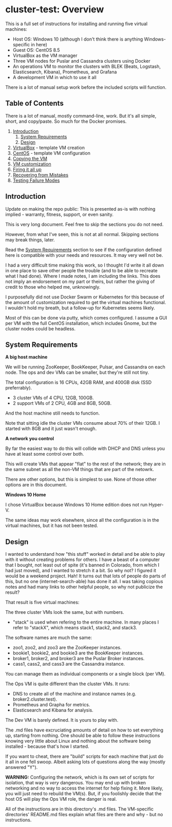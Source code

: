 # cluster-test: Overview

This is a full set of instructions for installing and running five virtual machines:
- Host OS: Windows 10 (although I don't think there is anything Windows-specific in here)
- Guest OS: CentOS 8.5
- VirtualBox as the VM manager
- Three VM nodes for Puslar and Cassandra clusters using Docker
- An operations VM to monitor the clusters with BLEK (Beats, Logstash, Elasticsearch, Kibana), Prometheus, and Grafana
- A development VM in which to use it all

There is a lot of manual setup work before the included scripts will function.

## Table of Contents

There is a lot of manual, mostly command-line, work. But it's all simple, short, and copy/paste. So much for the Docker promises.

1. [Introduction](#introduction)
    1. [System Requirements](#system-requirements)
    1. [Design](#design)
1. [VirtualBox](cluster-test-01VirtualBoxTemplateVM.md) - template VM creation
1. [CentOS](cluster-test-02CentOSTemplateVM.md) - template VM configuration
1. [Copying the VM](cluster-test-03CopyVMs.md)
1. [VM customization](cluster-test-04Customization.md)
1. [Firing it all up](cluster-test-05FiringItUp.md)
1. [Recovering from Mistakes](cluster-test-06Recovery.md)
1. [Testing Failure Modes](cluster-test-07Testing.md)

## Introduction

Update on making the repo public: This is presented as-is with nothing implied - warranty, fitness, support, or even sanity.

This is very long document. Feel free to skip the sections you do not need.

However, from what I've seen, this is not at all normal. Skipping sections may break things, later.

Read the [System Requirements](#system-requirements) section to see if the configuration
defined here is compatible with your needs and resources. It may very well not be.

I had a very difficult time making this work, so I thought I'd write it all down in one place 
to save other people the trouble (and to be able to recreate what I had done). Where I made
notes, I am including the links. This does not imply an endorsement on my part or theirs, but 
rather the giving of credit to those who helped me, unknowingly.

I purposefully did not use Docker Swarm or Kubernetes for this because of the amount of 
customization required to get the virtual machines functional. I wouldn't hold my breath, but a
follow-up for Kubernetes seems likely.

Most of this can be done via putty, which comes configured. I assume a GUI per VM with the
full CentOS installation, which includes Gnome, but the cluster nodes could be headless.

## System Requirements

**A big host machine**

We will be running ZooKeeper, BookKeeper, Pulsar, and Cassandra on each node.
The ops and dev VMs can be smaller, but they're still not tiny.

The total configuration is 16 CPUs, 42GB RAM, and 400GB disk (SSD preferrably).
- 3 cluster VMs of 4 CPU, 12GB, 100GB.
- 2 support VMs of 2 CPU, 4GB and 8GB, 50GB.

And the host machine still needs to function.

Note that sitting idle the cluster VMs consume about 70% of their 12GB. I started with 8GB and it just wasn't enough.

**A network you control**

By far the easiest way to do this will collide with DHCP and DNS unless you have
at least some control over both.

This will create VMs that appear "flat" to the rest of the network; they are in the
same subnet as all the non-VM things that are part of the netowrk.

There are other options, but this is simplest to use. None of those other options are
in this document.

**Windows 10 Home**

I chose VirtualBox because Windows 10 Home edition does not run Hyper-V.

The same ideas may work elsewhere, since all the configuration is in the virtual machines, but it has not been tested.

## Design

I wanted to understand how "this stuff" worked in detail and be able to play with it without creating problems for others. I have a beast of a computer that I bought, not least out of spite (it's banned in Colorado, from which I had just moved), and I wanted to stretch it a bit. So why not? I figured it would be a weekend project. Hah! It turns out that lots of people do parts of this, but no one (internet-search-able) has done it all. I was taking copious notes and had many links to other helpful people, so why not publicize the result?

That result is five virtual machines:

The three cluster VMs look the same, but with numbers. 
- "stack" is used when refering to the entire machine. In many places I refer to "stackX", which means stack1, stack2, and stack3. 

The software names are much the same:
- zoo1, zoo2, and zoo3 are the ZooKeeper instances.
- bookie1, bookie2, and bookie3 are the BookKeeper instances.
- broker1, broker2, and broker3 are the Puslar Broker instances.
- cass1, cass2, and cass3 are the Cassandra instance.

You can manage them as individual components or a single block (per VM). 

The Ops VM is quite different than the cluster VMs. It runs:
- DNS to create all of the machine and instance names (e.g. broker2.cluster.test).
- Prometheus and Grapha for metrics.
- Elasticsearch and Kibana for analysis.

The Dev VM is barely defined. It is yours to play with.

The .md files have excruciating amounts of detail on how to set everything up, starting from nothing. One should be able to follow these instructions knowing very little about Linux and nothing about the software being installed - because that's how I started.

If you want to cheat, there are "build" scripts for each machine that just do it all in one fell swoop. Albeit asking lots of questions along the way (mostly answered "Y").

**WARNING:** Configuring the network, which is its own set of scripts for isolation, that way is *very* dangerous. You may end up with broken networking and no way to access the internet for help fixing it. More likely, you will just need to rebuild the VM(s). But, if you foolishly decide that the host OS will play the Ops VM role, the danger is real.

All of the instructions are in this directory's .md files. The VM-specific directories' README.md files explain what files are there and why - but no instructions.

